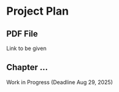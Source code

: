 # Project Plan

## PDF File
Link to be given

## Chapter ...

Work in Progress (Deadline Aug 29, 2025)